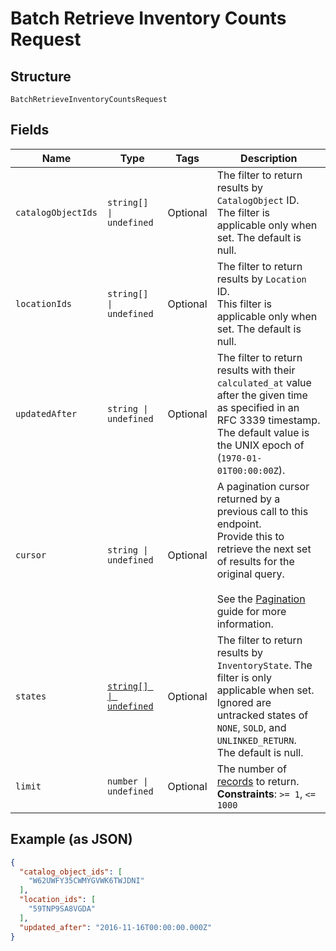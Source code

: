 
# Batch Retrieve Inventory Counts Request

## Structure

`BatchRetrieveInventoryCountsRequest`

## Fields

| Name | Type | Tags | Description |
|  --- | --- | --- | --- |
| `catalogObjectIds` | `string[] \| undefined` | Optional | The filter to return results by `CatalogObject` ID.<br>The filter is applicable only when set.  The default is null. |
| `locationIds` | `string[] \| undefined` | Optional | The filter to return results by `Location` ID.<br>This filter is applicable only when set. The default is null. |
| `updatedAfter` | `string \| undefined` | Optional | The filter to return results with their `calculated_at` value<br>after the given time as specified in an RFC 3339 timestamp.<br>The default value is the UNIX epoch of (`1970-01-01T00:00:00Z`). |
| `cursor` | `string \| undefined` | Optional | A pagination cursor returned by a previous call to this endpoint.<br>Provide this to retrieve the next set of results for the original query.<br><br>See the [Pagination](https://developer.squareup.com/docs/working-with-apis/pagination) guide for more information. |
| `states` | [`string[] \| undefined`](../../doc/models/inventory-state.md) | Optional | The filter to return results by `InventoryState`. The filter is only applicable when set.<br>Ignored are untracked states of `NONE`, `SOLD`, and `UNLINKED_RETURN`.<br>The default is null. |
| `limit` | `number \| undefined` | Optional | The number of [records](entity:InventoryCount) to return.<br>**Constraints**: `>= 1`, `<= 1000` |

## Example (as JSON)

```json
{
  "catalog_object_ids": [
    "W62UWFY35CWMYGVWK6TWJDNI"
  ],
  "location_ids": [
    "59TNP9SA8VGDA"
  ],
  "updated_after": "2016-11-16T00:00:00.000Z"
}
```

